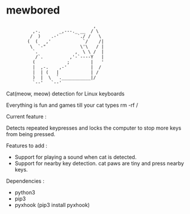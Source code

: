 # mewbored


                                     ,
              ,-.       _,---._ __  / \
             /  )    .-'       `./ /   \
            (  (   ,'            `/    /|
             \  `-"             \'\   / |
              `.              ,  \ \ /  |
               /`.          ,'-`----Y   |
              (            ;        |   '
              |  ,-.    ,-'         |  /
              |  | (   |            | /
              )  |  \  `.___________|/
              `--'   `--'


Cat(meow, meow) detection for Linux keyboards

Everything is fun and games till your cat types rm -rf /

Current feature : 

Detects repeated keypresses and locks the computer to stop more keys from being pressed. 

Features to add : 

 * Support for playing a sound when cat is detected. 
 * Support for nearby key detection. cat paws are tiny and press nearby keys.

Dependencies : 
  * python3
  * pip3
  * pyxhook (pip3 install pyxhook)

